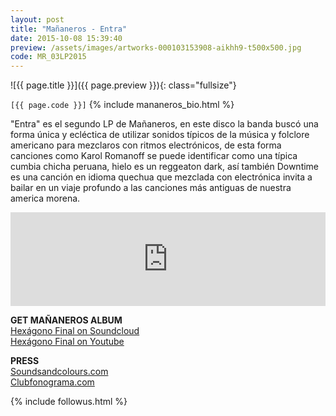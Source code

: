 ```yaml
---
layout: post
title: "Mañaneros - Entra"
date: 2015-10-08 15:39:40
preview: /assets/images/artworks-000103153908-aikhh9-t500x500.jpg
code: MR_03LP2015
---
```


![{{ page.title }}]({{ page.preview }}){: class="fullsize"}

`[{{ page.code }}]` {% include mananeros_bio.html %}

"Entra" es el segundo LP de Mañaneros, en este disco la banda buscó una forma única y ecléctica de utilizar sonidos típicos de la música y folclore americano para mezclaros con ritmos electrónicos, de esta forma canciones como Karol Romanoff se puede identificar como una típica cumbia chicha peruana, hielo es un reggeaton dark, así también Downtime es una canción en idioma quechua que mezclada con electrónica invita a bailar en un viaje profundo a las canciones más antiguas de nuestra america morena.

<iframe width="100%" scrolling="no" frameborder="no" src="https://w.soundcloud.com/player/?url=https%3A//api.soundcloud.com/playlists/71740385&amp;color=ff5500&amp;auto_play=false&amp;hide_related=false&amp;show_comments=true&amp;show_user=true&amp;show_reposts=false"></iframe>

**GET MAÑANEROS ALBUM**<br>
[Hexágono Final on Soundcloud](https://soundcloud.com/mananeros/sets/hexagonofinal)<br>
[Hexágono Final on Youtube](https://www.youtube.com/watch?v=aG5-YZx2JLA&list=PL9tNcJHjgqQEUzoXa1Gu4Y166S2x0MqaM)<br>

**PRESS**<br>
[Soundsandcolours.com](http://soundsandcolours.com/articles/chile/premiere-mananeros-karol-romanoff-interview-25794/)<br>
[Clubfonograma.com](http://www.clubfonograma.com/2014/07/mananeros-vass.html)

{% include followus.html %}